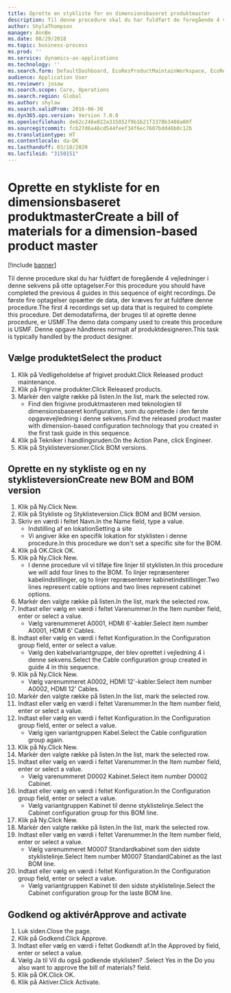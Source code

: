 ```yaml
---
title: Oprette en stykliste for en dimensionsbaseret produktmaster
description: Til denne procedure skal du har fuldført de foregående 4 vejledninger i denne sekvens på otte optagelser.
author: ShylaThompson
manager: AnnBe
ms.date: 08/29/2018
ms.topic: business-process
ms.prod: ''
ms.service: dynamics-ax-applications
ms.technology: ''
ms.search.form: DefaultDashboard, EcoResProductMaintainWorkspace, EcoResProductOpenCasesFormPart, EcoResProductDetailsExtended, BOMConsistOf, BOMTable, InventItemIdLookupSimple, HcmWorkerLookUp
audience: Application User
ms.reviewer: josaw
ms.search.scope: Core, Operations
ms.search.region: Global
ms.author: shylaw
ms.search.validFrom: 2016-06-30
ms.dyn365.ops.version: Version 7.0.0
ms.openlocfilehash: de62c246e022a315852f9b1b21f3378b3408a00f
ms.sourcegitcommit: fcb27d6a46cd544feef34f6ec7607bdd46b0c12b
ms.translationtype: HT
ms.contentlocale: da-DK
ms.lasthandoff: 03/18/2020
ms.locfileid: "3150151"
---
```

# <a name="create-a-bill-of-materials-for-a-dimension-based-product-master"></a><span data-ttu-id="1ada5-103">Oprette en stykliste for en dimensionsbaseret produktmaster</span><span class="sxs-lookup"><span data-stu-id="1ada5-103">Create a bill of materials for a dimension-based product master</span></span>

[!include [banner](../../includes/banner.md)]

<span data-ttu-id="1ada5-104">Til denne procedure skal du har fuldført de foregående 4 vejledninger i denne sekvens på otte optagelser.</span><span class="sxs-lookup"><span data-stu-id="1ada5-104">For this procedure you should have completed the previous 4 guides in this sequence of eight recordings.</span></span> <span data-ttu-id="1ada5-105">De første fire optagelser opsætter de data, der kræves for at fuldføre denne procedure.</span><span class="sxs-lookup"><span data-stu-id="1ada5-105">The first 4 recordings set up data that is required to complete this procedure.</span></span> <span data-ttu-id="1ada5-106">Det demodatafirma, der bruges til at oprette denne procedure, er USMF.</span><span class="sxs-lookup"><span data-stu-id="1ada5-106">The demo data company used to create this procedure is USMF.</span></span> <span data-ttu-id="1ada5-107">Denne opgave håndteres normalt af produktdesigneren.</span><span class="sxs-lookup"><span data-stu-id="1ada5-107">This task is typically handled by the product designer.</span></span>


## <a name="select-the-product"></a><span data-ttu-id="1ada5-108">Vælge produktet</span><span class="sxs-lookup"><span data-stu-id="1ada5-108">Select the product</span></span>
1. <span data-ttu-id="1ada5-109">Klik på Vedligeholdelse af frigivet produkt.</span><span class="sxs-lookup"><span data-stu-id="1ada5-109">Click Released product maintenance.</span></span>
2. <span data-ttu-id="1ada5-110">Klik på Frigivne produkter.</span><span class="sxs-lookup"><span data-stu-id="1ada5-110">Click Released products.</span></span>
3. <span data-ttu-id="1ada5-111">Markér den valgte række på listen.</span><span class="sxs-lookup"><span data-stu-id="1ada5-111">In the list, mark the selected row.</span></span>
    * <span data-ttu-id="1ada5-112">Find den frigivne produktmasteren med teknologien til dimensionsbaseret konfiguration, som du oprettede i den første opgavevejledning i denne sekvens.</span><span class="sxs-lookup"><span data-stu-id="1ada5-112">Find the released product master with dimension-based configuration technology that you created in the first task guide in this sequence.</span></span>  
4. <span data-ttu-id="1ada5-113">Klik på Tekniker i handlingsruden.</span><span class="sxs-lookup"><span data-stu-id="1ada5-113">On the Action Pane, click Engineer.</span></span>
5. <span data-ttu-id="1ada5-114">Klik på Styklisteversioner.</span><span class="sxs-lookup"><span data-stu-id="1ada5-114">Click BOM versions.</span></span>

## <a name="create-new-bom-and-bom-version"></a><span data-ttu-id="1ada5-115">Oprette en ny stykliste og en ny styklisteversion</span><span class="sxs-lookup"><span data-stu-id="1ada5-115">Create new BOM and BOM version</span></span>
1. <span data-ttu-id="1ada5-116">Klik på Ny.</span><span class="sxs-lookup"><span data-stu-id="1ada5-116">Click New.</span></span>
2. <span data-ttu-id="1ada5-117">Klik på Stykliste og Styklisteversion.</span><span class="sxs-lookup"><span data-stu-id="1ada5-117">Click BOM and BOM version.</span></span>
3. <span data-ttu-id="1ada5-118">Skriv en værdi i feltet Navn.</span><span class="sxs-lookup"><span data-stu-id="1ada5-118">In the Name field, type a value.</span></span>
    * <span data-ttu-id="1ada5-119">Indstilling af en lokation</span><span class="sxs-lookup"><span data-stu-id="1ada5-119">Setting a site</span></span>  
    * <span data-ttu-id="1ada5-120">Vi angiver ikke en specifik lokation for styklisten i denne procedure.</span><span class="sxs-lookup"><span data-stu-id="1ada5-120">In this procedure we don't set a specific site for the BOM.</span></span>  
4. <span data-ttu-id="1ada5-121">Klik på OK.</span><span class="sxs-lookup"><span data-stu-id="1ada5-121">Click OK.</span></span>
5. <span data-ttu-id="1ada5-122">Klik på Ny.</span><span class="sxs-lookup"><span data-stu-id="1ada5-122">Click New.</span></span>
    * <span data-ttu-id="1ada5-123">I denne procedure vil vi tilføje fire linjer til styklisten.</span><span class="sxs-lookup"><span data-stu-id="1ada5-123">In this procedure we will add four lines to the BOM.</span></span> <span data-ttu-id="1ada5-124">To linjer repræsenterer kabelindstillinger, og to linjer repræsenterer kabinetindstillinger.</span><span class="sxs-lookup"><span data-stu-id="1ada5-124">Two lines represent cable options and two lines represent cabinet options.</span></span>  
6. <span data-ttu-id="1ada5-125">Markér den valgte række på listen.</span><span class="sxs-lookup"><span data-stu-id="1ada5-125">In the list, mark the selected row.</span></span>
7. <span data-ttu-id="1ada5-126">Indtast eller vælg en værdi i feltet Varenummer.</span><span class="sxs-lookup"><span data-stu-id="1ada5-126">In the Item number field, enter or select a value.</span></span>
    * <span data-ttu-id="1ada5-127">Vælg varenummeret A0001, HDMI 6'-kabler.</span><span class="sxs-lookup"><span data-stu-id="1ada5-127">Select item number A0001, HDMI 6' Cables.</span></span>  
8. <span data-ttu-id="1ada5-128">Indtast eller vælg en værdi i feltet Konfiguration.</span><span class="sxs-lookup"><span data-stu-id="1ada5-128">In the Configuration group field, enter or select a value.</span></span>
    * <span data-ttu-id="1ada5-129">Vælg den kabelvariantgruppe, der blev oprettet i vejledning 4 i denne sekvens.</span><span class="sxs-lookup"><span data-stu-id="1ada5-129">Select the Cable configuration group created in guide 4 in this sequence.</span></span>  
9. <span data-ttu-id="1ada5-130">Klik på Ny.</span><span class="sxs-lookup"><span data-stu-id="1ada5-130">Click New.</span></span>
    * <span data-ttu-id="1ada5-131">Vælg varenummeret A0002, HDMI 12'-kabler.</span><span class="sxs-lookup"><span data-stu-id="1ada5-131">Select item number A0002, HDMI 12' Cables.</span></span>  
10. <span data-ttu-id="1ada5-132">Markér den valgte række på listen.</span><span class="sxs-lookup"><span data-stu-id="1ada5-132">In the list, mark the selected row.</span></span>
11. <span data-ttu-id="1ada5-133">Indtast eller vælg en værdi i feltet Varenummer.</span><span class="sxs-lookup"><span data-stu-id="1ada5-133">In the Item number field, enter or select a value.</span></span>
12. <span data-ttu-id="1ada5-134">Indtast eller vælg en værdi i feltet Konfiguration.</span><span class="sxs-lookup"><span data-stu-id="1ada5-134">In the Configuration group field, enter or select a value.</span></span>
    * <span data-ttu-id="1ada5-135">Vælg igen variantgruppen Kabel.</span><span class="sxs-lookup"><span data-stu-id="1ada5-135">Select the Cable configuration group again.</span></span>  
13. <span data-ttu-id="1ada5-136">Klik på Ny.</span><span class="sxs-lookup"><span data-stu-id="1ada5-136">Click New.</span></span>
14. <span data-ttu-id="1ada5-137">Markér den valgte række på listen.</span><span class="sxs-lookup"><span data-stu-id="1ada5-137">In the list, mark the selected row.</span></span>
15. <span data-ttu-id="1ada5-138">Indtast eller vælg en værdi i feltet Varenummer.</span><span class="sxs-lookup"><span data-stu-id="1ada5-138">In the Item number field, enter or select a value.</span></span>
    * <span data-ttu-id="1ada5-139">Vælg varenummeret D0002 Kabinet.</span><span class="sxs-lookup"><span data-stu-id="1ada5-139">Select item number D0002 Cabinet.</span></span>  
16. <span data-ttu-id="1ada5-140">Indtast eller vælg en værdi i feltet Konfiguration.</span><span class="sxs-lookup"><span data-stu-id="1ada5-140">In the Configuration group field, enter or select a value.</span></span>
    * <span data-ttu-id="1ada5-141">Vælg variantgruppen Kabinet til denne styklistelinje.</span><span class="sxs-lookup"><span data-stu-id="1ada5-141">Select the Cabinet configuration group for this BOM line.</span></span>  
17. <span data-ttu-id="1ada5-142">Klik på Ny.</span><span class="sxs-lookup"><span data-stu-id="1ada5-142">Click New.</span></span>
18. <span data-ttu-id="1ada5-143">Markér den valgte række på listen.</span><span class="sxs-lookup"><span data-stu-id="1ada5-143">In the list, mark the selected row.</span></span>
19. <span data-ttu-id="1ada5-144">Indtast eller vælg en værdi i feltet Varenummer.</span><span class="sxs-lookup"><span data-stu-id="1ada5-144">In the Item number field, enter or select a value.</span></span>
    * <span data-ttu-id="1ada5-145">Vælg varenummeret M0007 Standardkabinet som den sidste styklistelinje.</span><span class="sxs-lookup"><span data-stu-id="1ada5-145">Select Item number M0007 StandardCabinet as the last BOM line.</span></span>  
20. <span data-ttu-id="1ada5-146">Indtast eller vælg en værdi i feltet Konfiguration.</span><span class="sxs-lookup"><span data-stu-id="1ada5-146">In the Configuration group field, enter or select a value.</span></span>
    * <span data-ttu-id="1ada5-147">Vælg variantgruppen Kabinet til den sidste styklistelinje.</span><span class="sxs-lookup"><span data-stu-id="1ada5-147">Select the Cabinet configuration group for the laste BOM line.</span></span>  

## <a name="approve-and-activate"></a><span data-ttu-id="1ada5-148">Godkend og aktivér</span><span class="sxs-lookup"><span data-stu-id="1ada5-148">Approve and activate</span></span>
1. <span data-ttu-id="1ada5-149">Luk siden.</span><span class="sxs-lookup"><span data-stu-id="1ada5-149">Close the page.</span></span>
2. <span data-ttu-id="1ada5-150">Klik på Godkend.</span><span class="sxs-lookup"><span data-stu-id="1ada5-150">Click Approve.</span></span>
3. <span data-ttu-id="1ada5-151">Indtast eller vælg en værdi i feltet Godkendt af.</span><span class="sxs-lookup"><span data-stu-id="1ada5-151">In the Approved by field, enter or select a value.</span></span>
4. <span data-ttu-id="1ada5-152">Vælg Ja til Vil du også godkende styklisten? .</span><span class="sxs-lookup"><span data-stu-id="1ada5-152">Select Yes in the Do you also want to approve the bill of materials? field.</span></span>
5. <span data-ttu-id="1ada5-153">Klik på OK.</span><span class="sxs-lookup"><span data-stu-id="1ada5-153">Click OK.</span></span>
6. <span data-ttu-id="1ada5-154">Klik på Aktiver.</span><span class="sxs-lookup"><span data-stu-id="1ada5-154">Click Activate.</span></span>

